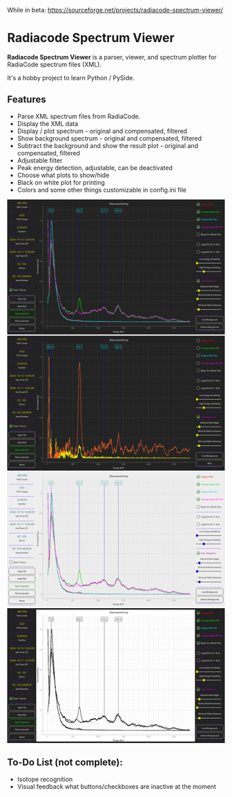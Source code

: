 While in beta: https://sourceforge.net/projects/radiacode-spectrum-viewer/

# Radiacode Spectrum Viewer

**Radiacode Spectrum Viewer** is a parser, viewer, and spectrum plotter for RadiaCode spectrum files (XML). 

It's a hobby project to learn Python / PySide.

## Features
- Parse XML spectrum files from RadiaCode.
- Display the XML data
- Display / plot spectrum - original and compensated, filtered
- Show background spectrum - original and compensated, filtered
- Subtract the background and show the result plot - original and compensated, filtered
- Adjustable filter
- Peak energy detection, adjustable, can be deactivated
- Choose what plots to show/hide
- Black on white plot for printing
- Colors and some other things customizable in config.ini file

![Program Screenshot](/screenshot-0.99.2-1.png?raw=true)
![Program Screenshot](/screenshot-0.99.2-2.png?raw=true)
![Program Screenshot](/screenshot-0.99.2-3.png?raw=true)
![Program Screenshot](/screenshot-0.99.2-4.png?raw=true)

## To-Do List (not complete):
- Isotope recognition
- Visual feedback what buttons/checkboxes are inactive at the moment
